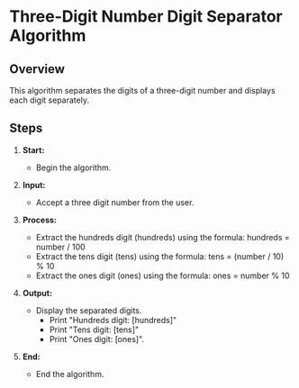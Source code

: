 # Three-Digit Number Digit Separator Algorithm

## Overview

This algorithm separates the digits of a three-digit number and displays each digit separately.

## Steps

1. **Start:**
   - Begin the algorithm.

2. **Input:**
   - Accept a three digit number from the user. 
  
3. **Process:**
   - Extract the hundreds digit (hundreds) using the formula: hundreds = number / 100
   - Extract the tens digit (tens) using the formula: tens = (number / 10) % 10
   - Extract the ones digit (ones) using the formula: ones = number % 10

4. **Output:**
   - Display the separated digits.
     - Print "Hundreds digit: [hundreds]"
     - Print "Tens digit: [tens]"
     - Print "Ones digit: [ones]".

5. **End:**
   - End the algorithm.

